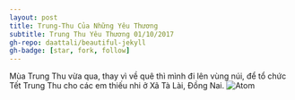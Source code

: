 ```yaml
---
layout: post
title: Trung-Thu Của Những Yêu Thương
subtitle: Trung Thu Yêu Thương 01/10/2017	
gh-repo: daattali/beautiful-jekyll
gh-badge: [star, fork, follow]
---
```


Mùa Trung Thu vừa qua, thay vì về quê thì mình đi lên vùng núi, để tổ chức Tết Trung Thu cho các em thiếu nhi ở Xã Tà Lài, Đồng Nai.
![Atom]( https://drive.google.com/file/d/1tf5s9NGIwrkR842x-3ywrn-Dxa6cFCn2/view?usp=sharing)
